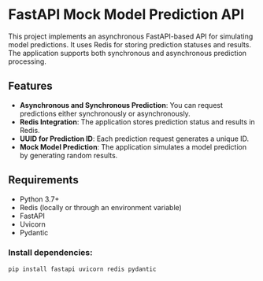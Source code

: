 # FastAPI Mock Model Prediction API

This project implements an asynchronous FastAPI-based API for simulating model predictions. It uses Redis for storing prediction statuses and results. The application supports both synchronous and asynchronous prediction processing.

## Features

- **Asynchronous and Synchronous Prediction**: You can request predictions either synchronously or asynchronously.
- **Redis Integration**: The application stores prediction status and results in Redis.
- **UUID for Prediction ID**: Each prediction request generates a unique ID.
- **Mock Model Prediction**: The application simulates a model prediction by generating random results.

## Requirements

- Python 3.7+
- Redis (locally or through an environment variable)
- FastAPI
- Uvicorn
- Pydantic

### Install dependencies:

```bash
pip install fastapi uvicorn redis pydantic
